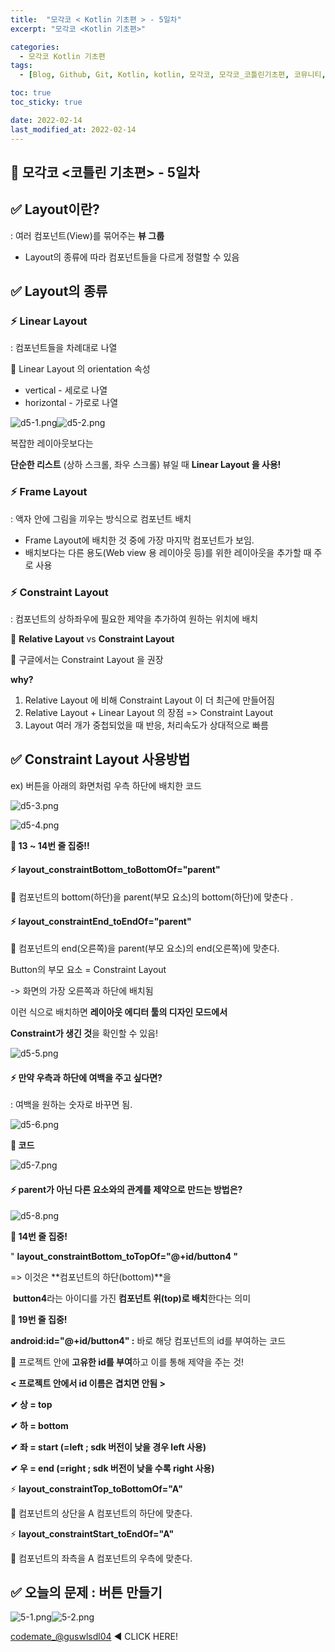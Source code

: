 ```yaml
---
title:  "모각코 < Kotlin 기초편 > - 5일차"
excerpt: "모각코 <Kotlin 기초편>"

categories:
  - 모각코 Kotlin 기초편
tags:
  - [Blog, Github, Git, Kotlin, kotlin, 모각코, 모각코_코틀린기초편, 코뮤니티, androidstudio_layout, Kotlin]

toc: true
toc_sticky: true

date: 2022-02-14
last_modified_at: 2022-02-14
---
```


## 🌈 모각코 <코틀린 기초편> - 5일차

## ✅ Layout이란?

: 여러 컴포넌트(View)를 묶어주는 **뷰 그룹**

- Layout의 종류에 따라 컴포넌트들을 다르게 정렬할 수 있음





## ✅ Layout의 종류



### ⚡ **Linear Layout**

: 컴포넌트들을 차례대로 나열



👀 Linear Layout 의 orientation 속성

- vertical - 세로로 나열
- horizontal - 가로로 나열



![d5-1.png](https://s3.ap-northeast-2.amazonaws.com/images.codemate.kr/images/COMU/post/1640327555239/d5-1.png)![d5-2.png](https://s3.ap-northeast-2.amazonaws.com/images.codemate.kr/images/COMU/post/1640327583809/d5-2.png)



복잡한 레이아웃보다는 

**단순한 리스트** (상하 스크롤, 좌우 스크롤) 뷰일 때 **Linear Layout 을 사용!**





### ⚡ **Frame Layout**

: 액자 안에 그림을 끼우는 방식으로 컴포넌트 배치

- Frame Layout에 배치한 것 중에 가장 마지막 컴포넌트가 보임.
- 배치보다는 다른 용도(Web view 용 레이아웃 등)를 위한 레이아웃을 추가할 때 주로 사용





### ⚡ **Constraint Layout**

: 컴포넌트의 상하좌우에 필요한 제약을 추가하여 원하는 위치에 배치



👀 **Relative Layout** vs **Constraint Layout**



📛 구글에서는 Constraint Layout 을 권장

**why?**

1. Relative Layout 에 비해 Constraint Layout 이 더 최근에 만들어짐
2. Relative Layout + Linear Layout 의 장점 => Constraint Layout
3. Layout 여러 개가 중첩되었을 때 반응, 처리속도가 상대적으로 빠름



## ✅ Constraint Layout 사용방법



ex) 버튼을 아래의 화면처럼 우측 하단에 배치한 코드

![d5-3.png](https://s3.ap-northeast-2.amazonaws.com/images.codemate.kr/images/COMU/post/1640327639370/d5-3.png)



![d5-4.png](https://s3.ap-northeast-2.amazonaws.com/images.codemate.kr/images/COMU/post/1640327666576/d5-4.png)



**👀 13 ~ 14번 줄 집중!!**





#### **⚡ layout_constraintBottom_toBottomOf="parent"**

👀 컴포넌트의 bottom(하단)을 parent(부모 요소)의 bottom(하단)에 맞춘다 .



#### **⚡ layout_constraintEnd_toEndOf="parent"**

👀 컴포넌트의 end(오른쪽)을 parent(부모 요소)의 end(오른쪽)에 맞춘다.



Button의 부모 요소 = Constraint Layout

-> 화면의 가장 오른쪽과 하단에 배치됨



이런 식으로 배치하면 **레이아웃 에디터 툴의 디자인 모드에서**

**Constraint가 생긴 것**을 확인할 수 있음!



![d5-5.png](https://s3.ap-northeast-2.amazonaws.com/images.codemate.kr/images/COMU/post/1640327691331/d5-5.png)



#### **⚡ 만약 우측과 하단에 여백을 주고 싶다면?**

: 여백을 원하는 숫자로 바꾸면 됨.



![d5-6.png](https://s3.ap-northeast-2.amazonaws.com/images.codemate.kr/images/COMU/post/1640327710230/d5-6.png)



**👀 코드**



![d5-7.png](https://s3.ap-northeast-2.amazonaws.com/images.codemate.kr/images/COMU/post/1640327724353/d5-7.png)



#### **⚡** parent가 아닌 다른 요소와의 관계를 제약으로 만드는 방법은?



![d5-8.png](https://s3.ap-northeast-2.amazonaws.com/images.codemate.kr/images/COMU/post/1640327742477/d5-8.png)



**👀 14번 줄 집중!**

" **layout_constraintBottom_toTopOf="@+id/button4 "**

=> 이것은 **컴포넌트의 하단(bottom)**을 

​      **button4**라는 아이디를 가진 **컴포넌트 위(top)로 배치**한다는 의미



**👀 19번 줄 집중!**

**android:id="@+id/button4" :** 바로 해당 컴포넌트의 id를 부여하는 코드



📛 프로젝트 안에 **고유한 id를 부여**하고 이를 통해 제약을 주는 것!

**< 프로젝트 안에서 id 이름은 겹치면 안됨 >**



**✔ 상 = top**

**✔ 하 = bottom**

**✔ 좌 = start (=left ; sdk 버전이 낮을 경우 left 사용)**

**✔ 우 = end (=right ; sdk 버전이 낮을 수록 right 사용)**



⚡ **layout_constraintTop_toBottomOf="A"**

👀 컴포넌트의 상단을 A 컴포넌트의 하단에 맞춘다.



⚡ **layout_constraintStart_toEndOf="A"**

👀 컴포넌트의 좌측을 A 컴포넌트의 우측에 맞춘다.

##  

## **✅ 오늘의 문제 : 버튼 만들기**



![5-1.png](https://s3.ap-northeast-2.amazonaws.com/images.codemate.kr/images/guswlsdl04/post/1644570038999/5-1.png)![5-2.png](https://s3.ap-northeast-2.amazonaws.com/images.codemate.kr/images/guswlsdl04/post/1644570058441/5-2.png)



[codemate_@guswlsdl04](https://codemate.kr/@guswlsdl04/%EB%AA%A8%EA%B0%81%EC%BD%94-%EC%BD%94%ED%8B%80%EB%A6%B0-%EA%B8%B0%EC%B4%88%ED%8E%B8-2%EC%9D%BC%EC%B0%A8) ◀ CLICK HERE!
